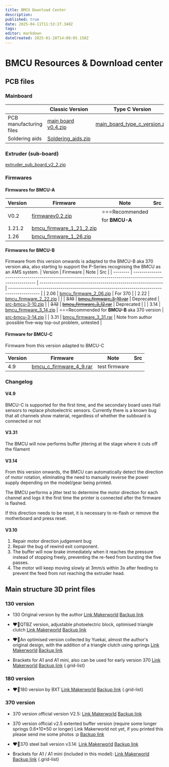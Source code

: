 ```yaml
---
title: BMCU Download Center
description: 
published: true
date: 2025-04-11T11:53:27.348Z
tags: 
editor: markdown
dateCreated: 2025-01-28T14:08:05.158Z
---
```


# BMCU Resources & Download center


## PCB files

### Mainboard
|                         | **Classic Version**                                                      | **Type C Version**                                                                           |
| ----------------------- | ------------------------------------------------------------------------ | -------------------------------------------------------------------------------------------- |
| PCB manufacturing files | [main board v0.4.zip](/assets/files/download_center/main_board_v0.4.zip) | [main_board_type_c_version.zip](/assets/files/download_center/main_board_type_c_version.zip) |
| Soldering aids          | [Soldering_aids.zip](/assets/files/download_center/3._welding_aids.zip)  |                                                                                              |

### Extruder (sub-board)
[extruder_sub_board_v2_2.zip](/assets/files/download_center/sub_board_for_extruder_v2_2.zip)

### Firmwares

#### Firmwares for BMCU-A
| Version | Firmware                                                                                                    | Note                          | Src |
| ------- | ----------------------------------------------------------------------------------------------------------- | ----------------------------- | --- |
| V0.2    | [firmwarev0.2.zip](/assets/files/download_center/firmware_and_source_code/bmcu_firmware_v0.2.zip)           | ⭐⭐⭐Recommended for **BMCU-A** |
| 1.21.2  | [bmcu_firmware_1_21_2.zip](/assets/files/download_center/firmware_and_source_code/bmcu_firmware_1_21_2.zip) |                               |
| 1.26    | [bmcu_firmware_1_26.zip](/assets/files/download_center/firmware_and_source_code/bmcu_firmware_1_26.zip)     |                               |


#### Firmwares for BMCU-B
Firmware from this version onwards is adapted to the BMCU-B aka 370 version aka,
also starting to support the P-Series recognising the BMCU as an AMS system. 
| Version  | Firmware                                                                                                    | Note                                                          | Src                                                                                           |
| -------- | ----------------------------------------------------------------------------------------------------------- | ------------------------------------------------------------- | --------------------------------------------------------------------------------------------- |
| 2.06    | [bmcu_firmware_2_06.zip](/assets/files/download_center/firmware_and_source_code/bmcu_firmware_2_06.zip)     | For 370                       |
| 2.22     | [bmcu_firmware_2_22.zip](/assets/files/download_center/firmware_and_source_code/bmcu_firmware_2_22.zip)     |                                                               |
| ~~3.10~~ | [~~bmcu_firmware_3-10.rar~~](/assets/files/download_center/firmware_and_source_code/bmcu_firmware_3-10.rar) | Deprecated                                                    | [src-bmcu-3-10.zip](/assets/files/download_center/firmware_and_source_code/src-bmcu-3-10.zip) |
| ~~3.12~~ | [~~bmcu_firmware_3_12.rar~~](/assets/files/download_center/firmware_and_source_code/bmcu_firmware_3_12.rar) | Deprecated                                                    |                                                                                               |
| 3.14     | [bmcu_firmware_3_14.zip](/assets/files/download_center/firmware_and_source_code/bmcu_firmware_3_14.zip)     | ⭐⭐⭐Recommended for **BMCU-B** aka 370 version                         | [src-bmcu-3-14.zip](/assets/files/download_center/firmware_and_source_code/src-bmcu-3-14.zip) |
| 3.31     | [bmcu_firmware_3_31.rar](/assets/files/download_center/firmware_and_source_code/bmcu_firmware_3_31.rar)     | Note from author :possible five-way top-out problem, untested |

#### Firmware for BMCU-C
Firmware from this version adapted to BMCU-C

| Version | Firmware                                                                                                  | Note | Src |
| ------- | --------------------------------------------------------------------------------------------------------- | ---- | --- |
| 4.9     | [bmcu_c_firmware_4_9.rar](/assets/files/download_center/firmware_and_source_code/bmcu_c_firmware_4_9.rar) |  test firmware    |     |


### Changelog

#### V4.9
BMCU-C is supported for the first time, and the secondary board uses Hall sensors to replace photoelectric sensors.
Currently there is a known bug that all channels show material, regardless of whether the subboard is connected or not

#### V3.31
The BMCU will now performs buffer jittering at the stage where it cuts off the filament

#### V3.14
From this version onwards, the BMCU can automatically detect the direction of motor rotation, eliminating the need to manually reverse the power supply depending on the model/gear being printed.

The BMCU performs a jitter test to determine the motor direction for each channel and logs it the first time the printer is connected after the firmware is flashed.

If this direction needs to be reset, it is necessary to re-flash or remove the motherboard and press reset.

#### V3.10
1. Repair motor direction judgement bug
1. Repair the bug of rewind exit component.
1. The buffer will now brake immediately when it reaches the pressure instead of stopping freely, preventing the re-feed from bursting the five passes.
1. The motor will keep moving slowly at 3mm/s within 3s after feeding to prevent the feed from not reaching the extruder head.


## Main structure 3D print files

### 130 version
- 130 Original version by the author 
[Link Makerworld](https://makerworld.com/zh/models/1147522#profileId-1151118)
[Backup link](/assets/files/print_files/130%20Original%20version%20from%20author.3mf)

- ❤️‍🔥QTBZ version, adjustable photoelectric block, optimised triangle clutch
[Link Makerworld](https://makerworld.com/zh/models/1147006#profileId-1150436)
[Backup link](/assets/files/print_files/BMCU%20130%20QTBZ版本.3mf)

- ❤️‍🔥An optimised version collected by Yuekai, almost the author's original design, with the addition of a triangle clutch using springs
[Link Makerworld](https://makerworld.com/zh/models/1162813-bmcu-130-version-an-optimized-extruder-search-comb#profileId-1291386)
[Backup link](/assets/files/print_files/BMCU%20Yuekai%20wiki.yuekai.fr.3mf)

- Brackets for A1 and A1 mini, also can be used for early version 370
[Link Makerworld](https://makerworld.com/zh/models/1147116-bracket-for-bmcu-version-130-and-version-370#profileId-1289021)
[Backup link](/assets/files/print_files/Bracket%20for%20130%20and%20early%20370.3mf)
{.grid-list}

### 180 version
- ❤️‍🔥180 version by BXT
[Link Makerworld](https://makerworld.com/zh/models/1152568-gk180v2-component-model-180bmcu-assembly#profileId-1207144)
[Backup link](/assets/files/print_files/180%20version.3mf)
{.grid-list}

### 370 version
- 370 version official version V2.5:
[Link Makerworld](https://makerworld.com/zh/models/1189069-bmcu-370-version-original-v2-5#profileId-1200559)
[Backup link](/assets/files/print_files/370+v2.5+original.3mf)

- 370 version official v2.5 extented buffer version (require some longer springs 0.6\*10\*50 or longer)
Link Makerworld not yet, if you printed this please send me some photos :p
[Backup link](/assets/files/print_files/370%20v2.5%20extended%20version.3mf)

- ❤️‍🔥370 steel ball version v3.14:
[Link Makerworld](https://makerworld.com/zh/models/1250311-bmcu-370-steel-ball-version-v3-14#profileId-1288934)
[Backup link](/assets/files/print_files/370+v2.5+original.3mf)

- Brackets for A1 / A1 mini (included in this model):
[Link Makerworld](https://makerworld.com/zh/models/1147116-bracket-for-bmcu-version-130-and-version-370#profileId-1289021)
[Backup link](/assets/files/print_files/370+steel+ball+version+3.14.3mf)
{.grid-list}





